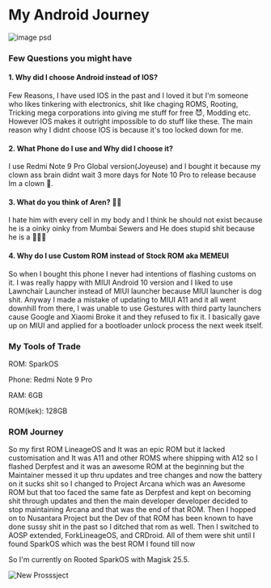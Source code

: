 # My Android Journey

![image psd](https://user-images.githubusercontent.com/79645349/175525518-9efb3532-9d8d-4227-85f4-f18c57510bcd.png)

### Few Questions you might have

#### 1. Why did I choose Android instead of IOS?

Few Reasons, I have used IOS in the past and I loved it but I'm someone who likes tinkering with electronics, shit like chaging ROMS, Rooting, Tricking mega corporations into giving me stuff for free 😈, Modding etc. However IOS makes it outright impossible to do stuff like these. The main reason why I didnt choose IOS is because it's too locked down for me.

#### 2. What Phone do I use and Why did I choose it?

I use Redmi Note 9 Pro Global version(Joyeuse) and I bought it because my clown ass brain didnt wait 3 more days for Note 10 Pro to release because Im a clown 🤡.

#### 3. What do you think of Aren? 🐖🐖

I hate him with every cell in my body and I think he should not exist because he is a oinky oinky from Mumbai Sewers and He does stupid shit because he is a 🐷🐷🐷

#### 4. Why do I use Custom ROM instead of Stock ROM aka MEMEUI

So when I bought this phone I never had intentions of flashing customs on it. I was really happy with MIUI Android 10 version and I liked to use Lawnchair Launcher instead of MIUI launcher because MIUI launcher is dog shit. Anyway I made a mistake of updating to MIUI A11 and it all went downhill from there, I was unable to use Gestures with third party launchers cause Google and Xiaomi Broke it and they refused to fix it. I basically gave up on MIUI and applied for a bootloader unlock process the next week itself. 

### My Tools of Trade

ROM: SparkOS

Phone: Redmi Note 9 Pro

RAM: 6GB

ROM(kek): 128GB

### ROM Journey

So my first ROM LineageOS and It was an epic ROM but it lacked customisation and It was A11 and other ROMS where shipping with A12 so I flashed Derpfest and it was an awesome ROM at the beginning but the Maintainer messed it up thru updates and tree changes and now the battery on it sucks shit so I changed to Project Arcana which was an Awesome ROM but that too faced the same fate as Derpfest and kept on becoming shit through updates and then the main developer developer decided to stop maintaining Arcana and that was the end of that ROM. Then I hopped on to Nusantara Project but the Dev of that ROM has been known to have done sussy shit in the past so I ditched that rom as well. Then I switched to AOSP extended, ForkLineageOS, and CRDroid. All of them were shit until I found SparkOS which was the best ROM I found till now

So I'm currently on Rooted SparkOS with Magisk 25.5.

![New Prosssject](https://user-images.githubusercontent.com/79645349/175531116-4b2287e2-e6c9-4ac7-9ebf-a034ea5ed5f7.png)

